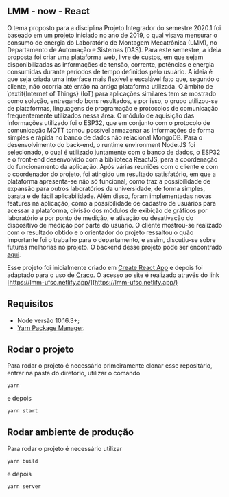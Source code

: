 ## LMM - now - React

O tema proposto para a disciplina Projeto Integrador do semestre 2020.1 foi baseado em um projeto iniciado no ano de 2019, o qual visava mensurar o consumo de energia do Laboratório de Montagem Mecatrônica (LMM), no Departamento de Automação e Sistemas (DAS). Para este semestre, a ideia proposta foi criar uma plataforma web, livre de custos, em que sejam disponibilizadas as informações de tensão, corrente, potências e energia consumidas durante períodos de tempo definidos pelo usuário. A ideia é que seja criada uma interface mais flexível e escalável fato que, segundo o cliente, não ocorria até então na antiga plataforma utilizada. O âmbito de \textit{Internet of Things} (IoT) para aplicações similares tem se mostrado como solução, entregando bons resultados, e por isso, o grupo utilizou-se de plataformas, linguagens de programação e protocolos de comunicação frequentemente utilizados nessa área. O módulo de aquisição das informações utilizado foi o ESP32, que em conjunto com o protocolo de comunicação MQTT tornou possível armazenar as informações de forma simples e rápida no banco de dados não relacional MongoDB. Para o desenvolvimento do back-end, o runtime environment Node.JS foi selecionado, o qual é utilizado juntamente com o banco de dados, o ESP32 e o front-end desenvolvido com a biblioteca ReactJS, para a coordenação do funcionamento da aplicação. Após várias reuniões com o cliente e com o coordenador do projeto, foi atingido um resultado satisfatório, em que a plataforma apresenta-se não só funcional, como traz a possibilidade de expansão para outros laboratórios da universidade, de forma simples, barata e de fácil aplicabilidade. Além disso, foram implementadas novas features na aplicação, como a possibilidade de cadastro de usuários para acessar a plataforma, divisão dos módulos de exibição de gráficos por laboratório e por ponto de medição, e ativação ou desativação do dispositivo de medição por parte do usuário. O cliente mostrou-se realizado com o resultado obtido e o orientador do projeto ressaltou o quão importante foi o trabalho para o departamento, e assim, discutiu-se sobre futuras melhorias no projeto. O backend desse projeto pode ser encontrado [aqui](https://github.com/RhannaAuler/MongoMQTT).

Esse projeto foi inicialmente criado em [Create React App](https://github.com/facebook/create-react-app) e depois foi adaptado para o uso de [Craco](https://github.com/gsoft-inc/craco). O acesso ao site é realizado através do link [https://lmm-ufsc.netlify.app/](https://lmm-ufsc.netlify.app/)

## Requisitos

- Node versão 10.16.3+;
- [Yarn Package Manager](https://yarnpkg.com/lang/en/).

## Rodar o projeto

Para rodar o projeto é necessário primeiramente clonar esse repositário, entrar na pasta do diretório, utilizar o comando

```
yarn
```

e depois

```
yarn start
```

## Rodar ambiente de produção

Para rodar o projeto é necessário utilizar

```
yarn build
```

e depois

```
yarn server
```
